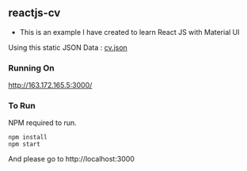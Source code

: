 ## reactjs-cv

- This is an example I have created to learn React JS with Material UI

Using this static JSON Data : [cv.json](src/service/data/cv.json) 

### Running On

http://163.172.165.5:3000/

### To Run
NPM required to run.

```
npm install
npm start
```

And please go to http://localhost:3000